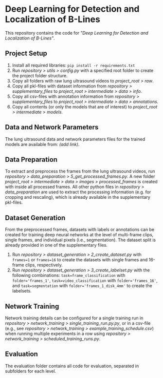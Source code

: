 # Deep Learning for Detection and Localization of B-Lines
This repository contains the code for *"Deep Learning for Detection and Localization of B-Lines"*. 

## Project Setup
1. Install all required libraries: `pip install -r requirements.txt`
2. Run *repository > utils > config.py* with a specified root folder to create the project folder structure.
3. Copy all folders with raw lung ultrasound videos to *project_root > raw*.
4. Copy all pkl-files with dataset information from *repository > supplementary_files* to *project_root > intermediate > data > info*.
5. Copy all csv-files with annotation information from *repository > supplementary_files* to *project_root > intermediate > data > annotations*.
6. Copy all contents (or only the models that are of interest) to *project_root > intermediate > models*.

## Data and Network Parameters
The lung ultrasound data and network parameters files for the trained models are available from: *(add link)*.

## Data Preparation
To extract and preprocess the frames from the lung ultrasound videos, run *repository > data_preparation > 5_get_processed_frames.py*.
A new folder *project_root > intermediate > data > images > processed_frames* is created with inside all processed frames.
All other python files in *repository > data_preparation* are used to extract the processing information (e.g. for cropping and rescaling),
which is already available in the supplementary pkl-files.

## Dataset Generation
From the preprocessed frames, datasets with labels or annotations can be created for training deep neural networks at the level of multi-frame clips, single frames, and individual pixels (i.e., segmentation). 
The dataset split is already provided in one of the supplementary files.
1. Run *repository > dataset_generation > 2_create_dataset.py* with `frames=1` or `frames=16` to create the datasets with single frames and 16-frame clips, respectively.
2. Run *repository > dataset_generation > 3_create_labelset.py* with the following combinations: `task=frame_classification` with `folder='frames_1'`,  `task=video_classification` with `folder='frames_16'`, and `task=segmentation` with `folder='frames_1_disk_4mm'` to create the labelsets.

## Network Training
Network training details can be configured for a single training run in *repository > network_training > single_training_run.py.py*, 
or in a csv-file (e.g., see *repository > network_training > example_training_schedule.csv*) when running multiple experiments in a row using *repository > network_training > scheduled_training_runs.py*.

## Evaluation
The evaluation folder contains all code for evaluation, separated in subfolders for each level.